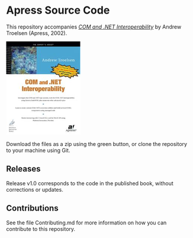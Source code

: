 # Apress Source Code

This repository accompanies [*COM and .NET Interoperability*](http://www.apress.com/9781590590119) by Andrew Troelsen (Apress, 2002).

![Cover image](9781590590119.jpg)

Download the files as a zip using the green button, or clone the repository to your machine using Git.

## Releases

Release v1.0 corresponds to the code in the published book, without corrections or updates.

## Contributions

See the file Contributing.md for more information on how you can contribute to this repository.
